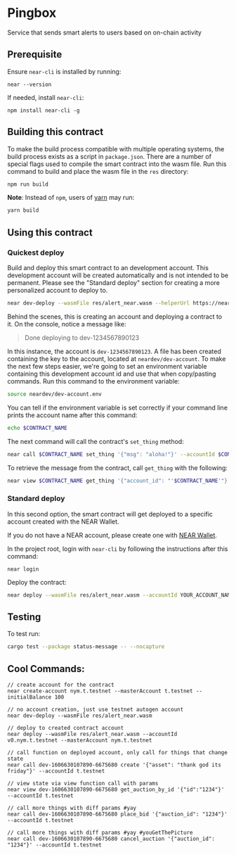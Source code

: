 # Pingbox

Service that sends smart alerts to users based on on-chain activity

## Prerequisite
Ensure `near-cli` is installed by running:

```
near --version
```

If needed, install `near-cli`:

```
npm install near-cli -g
```

## Building this contract
To make the build process compatible with multiple operating systems, the build process exists as a script in `package.json`.
There are a number of special flags used to compile the smart contract into the wasm file.
Run this command to build and place the wasm file in the `res` directory:
```bash
npm run build
```

**Note**: Instead of `npm`, users of [yarn](https://yarnpkg.com) may run:
```bash
yarn build
```

## Using this contract

### Quickest deploy
Build and deploy this smart contract to an development account. This development account will be created automatically and is not intended to be permanent. Please see the "Standard deploy" section for creating a more personalized account to deploy to.

```bash
near dev-deploy --wasmFile res/alert_near.wasm --helperUrl https://near-contract-helper.onrender.com
```

Behind the scenes, this is creating an account and deploying a contract to it. On the console, notice a message like:

>Done deploying to dev-1234567890123

In this instance, the account is `dev-1234567890123`. A file has been created containing the key to the account, located at `neardev/dev-account`. To make the next few steps easier, we're going to set an environment variable containing this development account id and use that when copy/pasting commands.
Run this command to the environment variable:

```bash
source neardev/dev-account.env
```

You can tell if the environment variable is set correctly if your command line prints the account name after this command:
```bash
echo $CONTRACT_NAME
```

The next command will call the contract's `set_thing` method:

```bash
near call $CONTRACT_NAME set_thing '{"msg": "aloha!"}' --accountId $CONTRACT_NAME
```

To retrieve the message from the contract, call `get_thing` with the following:

```bash
near view $CONTRACT_NAME get_thing '{"account_id": "'$CONTRACT_NAME'"}'
```

### Standard deploy
In this second option, the smart contract will get deployed to a specific account created with the NEAR Wallet.

If you do not have a NEAR account, please create one with [NEAR Wallet](https://wallet.nearprotocol.com).

In the project root, login with `near-cli` by following the instructions after this command:

```
near login
```

Deploy the contract:

```bash
near deploy --wasmFile res/alert_near.wasm --accountId YOUR_ACCOUNT_NAME
```

## Testing
To test run:
```bash
cargo test --package status-message -- --nocapture
```

## Cool Commands:

```
// create account for the contract
near create-account nym.t.testnet --masterAccount t.testnet --initialBalance 100

// no account creation, just use testnet autogen account
near dev-deploy --wasmFile res/alert_near.wasm

// deploy to created contract account
near deploy --wasmFile res/alert_near.wasm --accountId v0.nym.t.testnet --masterAccount nym.t.testnet

// call function on deployed account, only call for things that change state
near call dev-1606630107890-6675680 create '{"asset": "thank god its friday"}' --accountId t.testnet

// view state via view function call with params
near view dev-1606630107890-6675680 get_auction_by_id '{"id":"1234"}' --accountId t.testnet

// call more things with diff params #yay
near call dev-1606630107890-6675680 place_bid '{"auction_id": "1234"}' --accountId t.testnet

// call more things with diff params #yay #youGetThePicture
near call dev-1606630107890-6675680 cancel_auction '{"auction_id": "1234"}' --accountId t.testnet
```